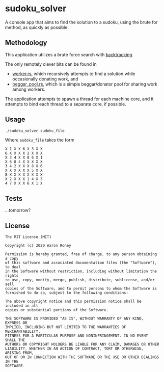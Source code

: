 # sudoku_solver

A console app that aims to find the solution to a sudoku, using the brute for method, as quickly as possible.

## Methodology

This application utilizes a brute force search with [backtracking](https://en.wikipedia.org/wiki/Sudoku_solving_algorithms#Backtracking).

The only remotely clever bits can be found in
* [worker.rs](src/worker.rs), which recursively attempts to find a solution while occasionally donating work, and
* [beggar_pool.rs](src/beggar_pool.rs), which is a simple beggar/donator pool for sharing work among workers.

The application attempts to spawn a thread for each machine core, and it attempts to bind each thread to a separate core, if possible.

## Usage

```bash
./sudoku_solver sudoku_file
```

Where `sudoku_file` takes the form

```
X 1 X X 6 X 3 X X
6 X X X X 2 X X X
X 3 4 X X 8 6 X 1
X 6 8 4 X X X X X
3 4 2 X X X 8 X 6
X X X X X X 5 X X
8 X X X X X X X X
X 2 X X X 1 4 X 3
4 7 X X X 6 X 1 X
```

## Tests

...tomorrow?

## License

```
The MIT License (MIT)

Copyright (c) 2020 Aaron Roney

Permission is hereby granted, free of charge, to any person obtaining a copy
of this software and associated documentation files (the "Software"), to deal
in the Software without restriction, including without limitation the rights
to use, copy, modify, merge, publish, distribute, sublicense, and/or sell
copies of the Software, and to permit persons to whom the Software is
furnished to do so, subject to the following conditions:

The above copyright notice and this permission notice shall be included in all
copies or substantial portions of the Software.

THE SOFTWARE IS PROVIDED "AS IS", WITHOUT WARRANTY OF ANY KIND, EXPRESS OR
IMPLIED, INCLUDING BUT NOT LIMITED TO THE WARRANTIES OF MERCHANTABILITY,
FITNESS FOR A PARTICULAR PURPOSE AND NONINFRINGEMENT. IN NO EVENT SHALL THE
AUTHORS OR COPYRIGHT HOLDERS BE LIABLE FOR ANY CLAIM, DAMAGES OR OTHER
LIABILITY, WHETHER IN AN ACTION OF CONTRACT, TORT OR OTHERWISE, ARISING FROM,
OUT OF OR IN CONNECTION WITH THE SOFTWARE OR THE USE OR OTHER DEALINGS IN THE
SOFTWARE.
```
